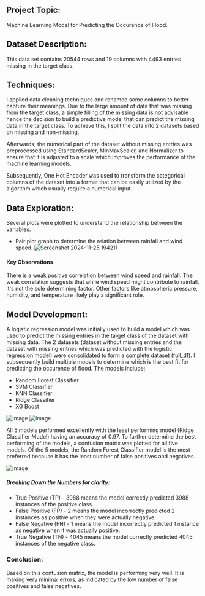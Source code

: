 ## Project Topic:
Machine Learning Model for Predicting the Occurence of Flood. 

## Dataset Description:
This data set contains 20544 rows and 19 columns with 4493 entries missing in the target class. 

## Techniques:
I applied data cleaning techniques and renamed some columns to better capture their meanings. Due to the large amount of data that was missing from the target class, a simple filling of the missing data is not advisable hence the decision to build a predictive model that can predict the missing data in the target class. To achieve this, I split the data into 2 datasets based on missing and non-missing. 

Afterwards, the numerical part of the dataset without missing entries was preprocessed using StandardScaler, MinMaxScaler, and Normalizer to ensure that it is adjusted to a scale which improves the performance of the machine learning models.

Subsequently, One Hot Encoder was used to transform the categorical columns of the dataset into a format that can be easily utilized by the algorithm which usually require a numerical input.  

## Data Exploration:
Several plots were plotted to understand the relationship between the variables. 

  - Pair plot graph to determine the relation between rainfall and wind speed. 
![Screenshot 2024-11-25 194211](https://github.com/user-attachments/assets/86814b8d-ce08-438f-8070-ec74faba2b2e)

#### Key Observations

There is a weak positive correlation between wind speed and rainfall. The weak correlation suggests that while wind speed might contribute to rainfall, it's not the sole determining factor. Other factors like atmospheric pressure, humidity, and temperature likely play a significant role.

## Model Development:
A logistic regression model was initially used to build a model which was used to predict the missing entries in the target class of the dataset with missing data. The 2 datasets (dataset without missing entries and the dataset with missing entries which was predicted with the logistic regression model) were consolidated to form a complete dataset (full_df). I subsequently build multiple models to determine which is the best fit for predicting the occurence of flood. The models include;
  - Random Forest Classifier
  - SVM Classifier
  - KNN Classifier
  - Ridge Classifier
  - XG Boost

![image](https://github.com/user-attachments/assets/bc2dfb20-a96d-425c-8f7a-ed89555c6716)
![image](https://github.com/user-attachments/assets/0adb5707-0d35-4a07-b688-ec88f818eaf7)

All 5 models performed excellently with the least performing model (Ridge Classifier Model) having an accuracy of 0.97. To further determine the best performing of the models, a confusion matrix was plotted for all five models. Of the 5 models, the Random Forest Classifier model is the most preferred because it has the least number of false positives and negatives. 

![image](https://github.com/user-attachments/assets/587496d6-57a3-4d0c-81ca-c0cb2013ccb0)
 
##### Breaking Down the Numbers for clarity:
  - True Positive (TP) - 3988 means the model correctly predicted 3988 instances of the positive class.
  - False Positive (FP) - 2 means the model incorrectly predicted 2 instances as positive when they were actually negative.
  - False Negative (FN) -  1 means the model incorrectly predicted 1 instance as negative when it was actually positive.
  - True Negative (TN) - 4045 means the model correctly predicted 4045 instances of the negative class.

### Conclusion:
Based on this confusion matrix, the model is performing very well. It is making very minimal errors, as indicated by the low number of false positives and false negatives.


